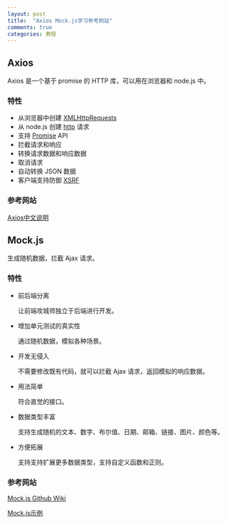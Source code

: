 ```yaml
---
layout: post
title:  "Axios Mock.js学习参考网站"
comments: true
categories: 教程
---
```

## Axios

Axios 是一个基于 promise 的 HTTP 库，可以用在浏览器和 node.js 中。

### 特性

- 从浏览器中创建 [XMLHttpRequests](https://developer.mozilla.org/en-US/docs/Web/API/XMLHttpRequest)
- 从 node.js 创建 [http](http://nodejs.org/api/http.html) 请求
- 支持 [Promise](https://developer.mozilla.org/en-US/docs/Web/JavaScript/Reference/Global_Objects/Promise) API
- 拦截请求和响应
- 转换请求数据和响应数据
- 取消请求
- 自动转换 JSON 数据
- 客户端支持防御 [XSRF](http://en.wikipedia.org/wiki/Cross-site_request_forgery)

### 参考网站

[Axios中文说明](https://www.kancloud.cn/yunye/axios/234845)

## Mock.js

生成随机数据，拦截 Ajax 请求。

### 特性

- 前后端分离

  让前端攻城师独立于后端进行开发。

- 增加单元测试的真实性

  通过随机数据，模拟各种场景。

- 开发无侵入

  不需要修改既有代码，就可以拦截 Ajax 请求，返回模拟的响应数据。

- 用法简单

  符合直觉的接口。

- 数据类型丰富

  支持生成随机的文本、数字、布尔值、日期、邮箱、链接、图片、颜色等。

- 方便拓展

  支持支持扩展更多数据类型，支持自定义函数和正则。

### 参考网站

[Mock.js Github Wiki](https://github.com/nuysoft/Mock/wiki/Getting-Started)

[Mock.js示例](http://mockjs.com/examples.html)
